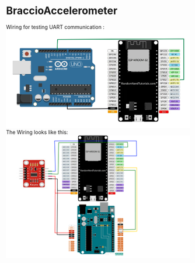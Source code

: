 # BraccioAccelerometer
Wiring for testing UART communication :
![Wiring diagram](SerialUARTArdfuino_ESP32.png)
The Wiring looks like this: 
![Wiring diagram](ADXL345_ESP32_Arduino_Wiring.png)
